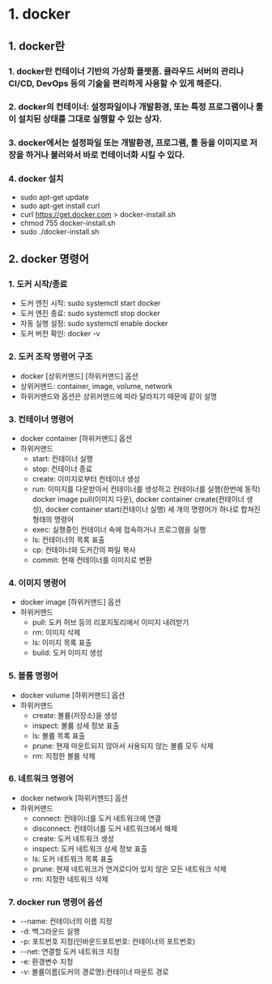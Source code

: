 # 1. docker
## 1. docker란
### 1. docker란 컨테이너 기반의 가상화 플랫폼. 클라우드 서버의 관리나 CI/CD, DevOps 등의 기술을 편리하게 사용할 수 있게 해준다.
### 2. docker의 컨테이너: 설정파일이나 개발환경, 또는 특정 프로그램이나 툴이 설치된 상태를 그대로 실행할 수 있는 상자.
### 3. docker에서는 설정파일 또는 개발환경, 프로그램, 툴 등을 이미지로 저장을 하거나 불러와서 바로 컨테이너화 시킬 수 있다.
### 4. docker 설치
- sudo apt-get update
- sudo apt-get install curl
- curl https://get.docker.com > docker-install.sh
- chmod 755 docker-install.sh
- sudo ./docker-install.sh



## 2. docker 명령어
### 1. 도커 시작/종료
- 도커 엔진 시작: sudo systemctl start docker
- 도커 엔진 종료: sudo systemctl stop docker
- 자동 실행 설정: sudo systemctl enable docker
- 도커 버전 확인: docker -v

### 2. 도커 조작 명령어 구조
- docker [상위커맨드] [하위커맨드] 옵션
- 상위커맨드: container, image, volume, network
- 하위커맨드와 옵션은 상위커맨드에 따라 달라지기 때문에 같이 설명

### 3. 컨테이너 명령어
- docker container [하위커맨드] 옵션
- 하위커맨드
    - start: 컨테이너 실행
    - stop: 컨테이너 종료
    - create: 이미지로부터 컨테이너 생성
    - run: 이미지를 다운받아서 컨테이너를 생성하고 컨테이너를 실행(한번에 동작)
    docker image pull(이미지 다운), docker container create(컨테이너 생성), docker container start(컨테이너 실행) 세 개의 명령어가 하나로 합쳐진 형태의 명령어
    - exec: 실행중인 컨테이너 속에 접속하거나 프로그램을 실행
    - ls: 컨테이너의 목록 표출
    - cp: 컨테이너와 도커간의 파일 복사
    - commit: 현재 컨테이너를 이미지로 변환

### 4. 이미지 명령어
- docker image [하위커맨드] 옵션
- 하위커맨드
    - pull: 도커 허브 등의 리포지토리에서 이미지 내려받기
    - rm: 이미지 삭제
    - ls: 이미지 목록 표출
    - build: 도커 이미지 생성

### 5. 볼륨 명령어
- docker volume [하위커맨드] 옵션
- 하위커맨드
    - create: 볼륨(저장소)을 생성
    - inspect: 볼륨 상세 정보 표출
    - ls: 볼륨 목록 표출
    - prune: 현재 마운트되지 않아서 사용되지 않는 볼륨 모두 삭제
    - rm: 지정한 볼륨 삭제

### 6. 네트워크 명령어
- docker network [하위커맨드] 옵션
- 하위커맨드
    - connect: 컨테이너를 도커 네트워크에 연결
    - disconnect: 컨테이너를 도커 네트워크에서 해제
    - create: 도커 네트워크 생성
    - inspect: 도커 네트워크 상세 정보 표출
    - ls: 도커 네트워크 목록 표출
    - prune: 현재 네트워크가 연겨로디어 있지 않은 모든 네트워크 삭제
    - rm: 지정한 네트워크 삭제

### 7. docker run 명령어 옵션
- --name: 컨테이너의 이름 지정
- -d: 백그라운드 실행
- -p: 포트번호 지정(인바운드포트번호: 컨테이너의 포트번호)
- --net: 연결할 도커 네트워크 지정
- -e: 환경변수 지정
- -v: 볼륨이름(도커의 경로명):컨테이너 마운트 경로
